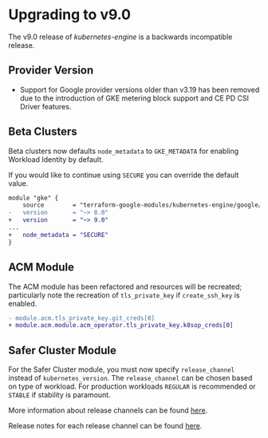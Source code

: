 # Upgrading to v9.0

The v9.0 release of *kubernetes-engine* is a backwards incompatible
release.

## Provider Version

- Support for Google provider versions older than v3.19 has been removed due to the introduction of GKE metering block support and CE PD CSI Driver features.

## Beta Clusters

Beta clusters now defaults `node_metadata` to `GKE_METADATA` for enabling Workload Identity by default.

If you would like to continue using `SECURE` you can override the default value.

```diff
module "gke" {
    source        = "terraform-google-modules/kubernetes-engine/google//modules/beta-public-cluster"
-   version       = "~> 8.0"
+   version       = "~> 9.0"
...
+   node_metadata = "SECURE"
}
```

## ACM Module

The ACM module has been refactored and resources will be recreated; particularly note the recreation of `tls_private_key` if `create_ssh_key` is enabled.

```diff
- module.acm.tls_private_key.git_creds[0]
+ module.acm.module.acm_operator.tls_private_key.k8sop_creds[0]
```

## Safer Cluster Module

For the Safer Cluster module, you must now specify `release_channel` instead of `kubernetes_version`.
The `release_channel` can be chosen based on type of workload. For production workloads `REGULAR` is recommended or `STABLE` if stability is paramount.

More information about release channels can be found [here](https://cloud.google.com/kubernetes-engine/docs/concepts/release-channels).

Release notes for each release channel can be found [here](https://cloud.google.com/kubernetes-engine/docs/release-notes).
